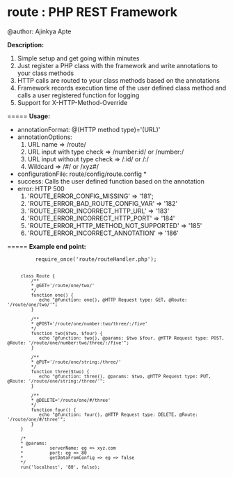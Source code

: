 route : PHP REST Framework
=====
@author: Ajinkya Apte

<span>
    <b>Description:</b>
<ol>
    <li>Simple setup and get going within minutes</li>
    <li>Just register a PHP class with the framework and write annotations to your class methods</li>
    <li>HTTP calls are routed to your class methods based on the annotations</li>
    <li>Framework records execution time of the user defined class method and calls a user registered function for logging</li>
    <li>Support for X-HTTP-Method-Override</li>
</ol>
</span>
=====
<span>
    <b>Usage:</b>
<ul>
    <li>annotationFormat: @(HTTP method type)='(URL)'</li>
    <li>annotationOptions:
        <ol>
            <li>URL name => /route/</li>
            <li>URL input with type check => /number:id/ or /number:/</li>
            <li>URL input without type check => /:id/ or /:/</li>
            <li>Wildcard => /#/ or /xyz#/</li>
        </ol>
    </li>
    <li>configurationFile: route/config/route.config *</li>
    <li>success: Calls the user defined function based on the annotation</li>
    <li>error: HTTP 500
        <ol>
            <li>'ROUTE_ERROR_CONFIG_MISSING' => '181';</li>
            <li>'ROUTE_ERROR_BAD_ROUTE_CONFIG_VAR' => '182'</li>
            <li>'ROUTE_ERROR_INCORRECT_HTTP_URL' => '183'</li>
            <li>'ROUTE_ERROR_INCORRECT_HTTP_PORT' => '184'</li>
            <li>'ROUTE_ERROR_HTTP_METHOD_NOT_SUPPORTED' => '185'</li>
            <li>'ROUTE_ERROR_INCORRECT_ANNOTATION' => '186'</li>
        </ol>
</ul>
 </span>
=====
<span>
    <b>Example end point:</b><br/>
     <code>
         require_once('route/routeHandler.php');

         class Route {
             /**
             * @GET='/route/one/two/'
             */
             function one() {
                echo "@function: one(), @HTTP Request type: GET, @Route: '/route/one/two/'";
             }

             /**
             * @POST='/route/one/number:two/three/:/five'
             */
             function two($two, $four) {
                echo "@function: two(), @params: $two $four, @HTTP Request type: POST, @Route: '/route/one/number:two/three/:/five'";
             }

             /**
             * @PUT='/route/one/string:/three/'
             */
             function three($two) {
                echo "@function: three(), @params: $two, @HTTP Request type: PUT, @Route: '/route/one/string:/three/'";
             }

             /**
             * @DELETE='/route/one/#/three'
             */
             function four() {
                echo "@function: four(), @HTTP Request type: DELETE, @Route: '/route/one/#/three'";
             }
         }

         /*
         * @params:
         *          serverName: eg => xyz.com
         *          port: eg => 80
         *          getDataFromConfig => eg => false
         */
         run('localhost', '80', false);
 </span>

